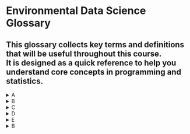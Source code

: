# Environmental Data Science Glossary
This glossary collects key terms and definitions that will be useful throughout this course.  
It is designed as a quick reference to help you understand core concepts in **programming** and **statistics**.
---

<details>

<summary>A</summary>

#### Accuracy
Accuracy is a measure of how often a predictive model correctly predicts the outcome. In a two-class problem, it is defined as the ratio of the number of times a machine learning model correctly recognizes events of the two classes with respect to all events in the dataset.

#### Alternative hypothesis
When trying to understand the effect of an independent variable on a dependent variable, the alternative hypothesis is the claim that there is such an effect. Researchers use a statistical test to weigh evidence for or against the alternative hypothesis.

#### ANOVA
Analysis of variance (ANOVA) is a statistical method used to determine if there are statistically significant differences between the means of three or more independent groups by analyzing the variation within each group compared to the variation between the groups.

#### API
An application programming interface (API) is a software intermediary that allows two software applications to communicate with each other, enabling data exchange.


</details>

<details>

<summary>B</summary>

#### Bar chart
A bar chart is a graphical representation of categorical data using rectangular bars, where the length of each bar corresponds to the value it represents. It is commonly used for displaying category frequency, comparing different categories, or tracking changes in values over time.

#### Bayesian statistics
Bayesian statistics is a branch of statistics that uses probability to represent uncertainty in statistical models and updates these probabilities as new data becomes available. It incorporates prior knowledge or beliefs to refine predictions and decision-making.

</details>


</details>

<details>

<summary>C</summary>

#### 

</details>


</details>

<details>

<summary>D</summary>

#### 

</details>

</details>

<details>

<summary>E</summary>

#### 

</details>
</details>

<details>

<summary>B</summary>

#### 

</details>
